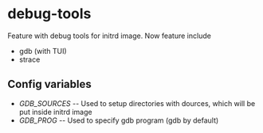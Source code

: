 # debug-tools
Feature with debug tools for initrd image. Now feature include
- gdb (with TUI)
- strace

## Config variables
- _GDB_SOURCES_ -- Used to setup directories with dources, which will be put inside initrd image
- _GDB_PROG_ -- Used to specify gdb program (gdb by default)
